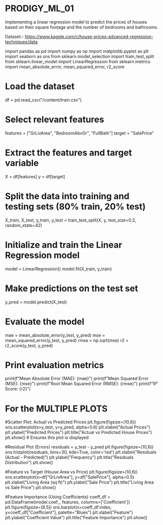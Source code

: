# PRODIGY_ML_01
Implementing a linear regression model to predict the prices of houses based on their square footage and the number of bedrooms and bathrooms.

Dataset:- https://www.kaggle.com/c/house-prices-advanced-regression-techniques/data 

import pandas as pd
import numpy as np
import matplotlib.pyplot as plt
import seaborn as sns
from sklearn.model_selection import train_test_split
from sklearn.linear_model import LinearRegression
from sklearn.metrics import mean_absolute_error, mean_squared_error, r2_score

# Load the dataset
df = pd.read_csv("/content/train.csv")  

# Select relevant features
features = ["GrLivArea", "BedroomAbvGr", "FullBath"]
target = "SalePrice"

# Extract the features and target variable
X = df[features]
y = df[target]

# Split the data into training and testing sets (80% train, 20% test)
X_train, X_test, y_train, y_test = train_test_split(X, y, test_size=0.2, random_state=42)

# Initialize and train the Linear Regression model
model = LinearRegression()
model.fit(X_train, y_train)

# Make predictions on the test set
y_pred = model.predict(X_test)

# Evaluate the model
mae = mean_absolute_error(y_test, y_pred)
mse = mean_squared_error(y_test, y_pred)
rmse = np.sqrt(mse)
r2 = r2_score(y_test, y_pred)

# Print evaluation metrics
print(f"Mean Absolute Error (MAE): {mae}")
print(f"Mean Squared Error (MSE): {mse}")
print(f"Root Mean Squared Error (RMSE): {rmse}")
print(f"R² Score: {r2}")

# For the MULTIPLE PLOTS

#Scatter Plot: Actual vs Predicted Prices
plt.figure(figsize=(10,6))
sns.scatterplot(x=y_test, y=y_pred, alpha=0.6)
plt.xlabel("Actual Prices")
plt.ylabel("Predicted Prices")
plt.title("Actual vs Predicted House Prices")
plt.show()  # Ensures this plot is displayed

#Residual Plot (Errors)
residuals = y_test - y_pred
plt.figure(figsize=(10,6))
sns.histplot(residuals, bins=30, kde=True, color='red')
plt.xlabel("Residuals (Actual - Predicted)")
plt.ylabel("Frequency")
plt.title("Residuals Distribution")
plt.show()

#Feature vs Target (House Area vs Price)
plt.figure(figsize=(10,6))
sns.scatterplot(x=df["GrLivArea"], y=df["SalePrice"], alpha=0.5)
plt.xlabel("Living Area (sq ft)")
plt.ylabel("Sale Price")
plt.title("Living Area vs Sale Price")
plt.show()

#Feature Importance (Using Coefficients)
coeff_df = pd.DataFrame(model.coef_, features, columns=['Coefficient'])
plt.figure(figsize=(8,5))
sns.barplot(x=coeff_df.index, y=coeff_df["Coefficient"], palette="Blues")
plt.xlabel("Feature")
plt.ylabel("Coefficient Value")
plt.title("Feature Importance")
plt.show()
